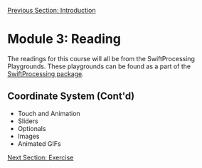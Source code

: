 [Previous Section: Introduction](0_INTRODUCTION.md)

# Module 3: Reading

The readings for this course will all be from the SwiftProcessing Playgrounds. These playgrounds can be found as a part of the [SwiftProcessing package](https://github.com/jjkaufman/SwiftProcessing/archive/refs/heads/main.zip).

## Coordinate System (Cont'd)

- Touch and Animation
- Sliders
- Optionals
- Images
- Animated GIFs

[Next Section: Exercise](2_EXERCISE.md)

